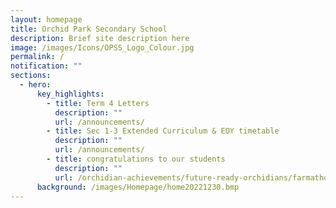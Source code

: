 ```yaml
---
layout: homepage
title: Orchid Park Secondary School
description: Brief site description here
image: /images/Icons/OPSS_Logo_Colour.jpg
permalink: /
notification: ""
sections:
  - hero:
      key_highlights:
        - title: Term 4 Letters
          description: ""
          url: /announcements/
        - title: Sec 1-3 Extended Curriculum & EOY timetable
          description: ""
          url: /announcements/
        - title: congratulations to our students
          description: ""
          url: /orchidian-achievements/future-ready-orchidians/farmathon-2023/
      background: /images/Homepage/home20221230.bmp
---
```

